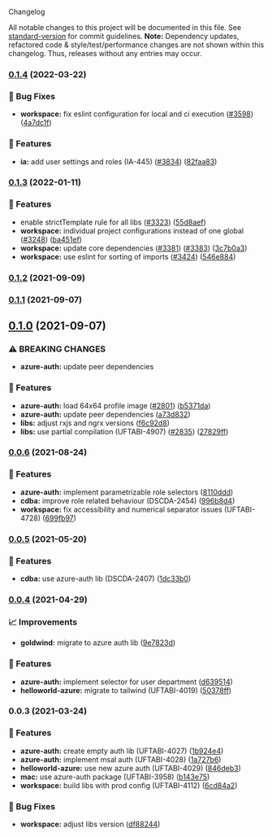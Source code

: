  Changelog

All notable changes to this project will be documented in this file. See [standard-version](https://github.com/conventional-changelog/standard-version) for commit guidelines.
**Note:** Dependency updates, refactored code & style/test/performance changes are not shown within this changelog. Thus, releases without any entries may occur.

### [0.1.4](https://github.com/Schaeffler-Group/frontend-schaeffler/compare/azure-auth-v0.1.3...azure-auth-v0.1.4) (2022-03-22)


### 🐛 Bug Fixes

* **workspace:** fix eslint configuration for local and ci execution ([#3598](https://github.com/Schaeffler-Group/frontend-schaeffler/issues/3598)) ([4a7dc1f](https://github.com/Schaeffler-Group/frontend-schaeffler/commit/4a7dc1fe79d94b6d8ddfa7cf2644e3bbc11a3e80))


### 🎸 Features

* **ia:** add user settings and roles (IA-445) ([#3834](https://github.com/Schaeffler-Group/frontend-schaeffler/issues/3834)) ([82faa83](https://github.com/Schaeffler-Group/frontend-schaeffler/commit/82faa83a917fca37473f1d97fb062cb3afd8351b))

### [0.1.3](https://github.com/Schaeffler-Group/frontend-schaeffler/compare/azure-auth-v0.1.2...azure-auth-v0.1.3) (2022-01-11)


### 🎸 Features

* enable strictTemplate rule for all libs ([#3323](https://github.com/Schaeffler-Group/frontend-schaeffler/issues/3323)) ([55d8aef](https://github.com/Schaeffler-Group/frontend-schaeffler/commit/55d8aefd36823a5774979b7393cbe4dff41ba7de))
* **workspace:** individual project configurations instead of one global ([#3248](https://github.com/Schaeffler-Group/frontend-schaeffler/issues/3248)) ([ba451ef](https://github.com/Schaeffler-Group/frontend-schaeffler/commit/ba451ef87c9c9cff99440b9739c9ebf4069a16dc))
* **workspace:** update core dependencies ([#3381](https://github.com/Schaeffler-Group/frontend-schaeffler/issues/3381)) ([#3383](https://github.com/Schaeffler-Group/frontend-schaeffler/issues/3383)) ([3c7b0a3](https://github.com/Schaeffler-Group/frontend-schaeffler/commit/3c7b0a37be3104fc216c3ee6506d5f8ce2cadb21))
* **workspace:** use eslint for sorting of imports ([#3424](https://github.com/Schaeffler-Group/frontend-schaeffler/issues/3424)) ([546e884](https://github.com/Schaeffler-Group/frontend-schaeffler/commit/546e8845a9250580ccdc982e3f5c1d818f8678bd))

### [0.1.2](https://github.com/Schaeffler-Group/frontend-schaeffler/compare/azure-auth-v0.1.2...azure-auth-v0.1.0) (2021-09-09)

### [0.1.1](https://github.com/Schaeffler-Group/frontend-schaeffler/compare/azure-auth-v0.1.1...azure-auth-v0.1.0) (2021-09-07)

## [0.1.0](https://github.com/Schaeffler-Group/frontend-schaeffler/compare/azure-auth-v0.1.0...azure-auth-v0.0.6) (2021-09-07)


### ⚠ BREAKING CHANGES

* **azure-auth:** update peer dependencies

### 🎸 Features

* **azure-auth:** load 64x64 profile image ([#2801](https://github.com/Schaeffler-Group/frontend-schaeffler/issues/2801)) ([b5371da](https://github.com/Schaeffler-Group/frontend-schaeffler/commit/b5371da6d8eca49fa1f8d20e3fc3dc1077b03788))
* **azure-auth:** update peer dependencies ([a73d832](https://github.com/Schaeffler-Group/frontend-schaeffler/commit/a73d8321d631cae50307bef48d1cca43556c5a55))
* **libs:** adjust rxjs and ngrx versions ([f6c92d8](https://github.com/Schaeffler-Group/frontend-schaeffler/commit/f6c92d81ace947127362bd322283a8ac925ab998))
* **libs:** use partial compilation (UFTABI-4907) ([#2835](https://github.com/Schaeffler-Group/frontend-schaeffler/issues/2835)) ([27829ff](https://github.com/Schaeffler-Group/frontend-schaeffler/commit/27829ff96da6ccc3a4ee0b98bc6f766a8c4a5057))

### [0.0.6](https://github.com/Schaeffler-Group/frontend-schaeffler/compare/azure-auth-v0.0.6...azure-auth-v0.0.5) (2021-08-24)


### 🎸 Features

* **azure-auth:** implement parametrizable role selectors ([8110ddd](https://github.com/Schaeffler-Group/frontend-schaeffler/commit/8110dddbf9c08c65ae29f38b0b880b1eb82f99fe))
* **cdba:** improve role related behaviour (DSCDA-2454) ([996b8d4](https://github.com/Schaeffler-Group/frontend-schaeffler/commit/996b8d480db9c3a17ebce807d075357860d7524d))
* **workspace:** fix accessibility and numerical separator issues (UFTABI-4728) ([699fb97](https://github.com/Schaeffler-Group/frontend-schaeffler/commit/699fb97a63a9069d847dfa489386da561028e5ea))

### [0.0.5](///compare/azure-auth-v0.0.5...azure-auth-v0.0.4) (2021-05-20)


### 🎸 Features

* **cdba:** use azure-auth lib (DSCDA-2407) ([1dc33b0](///commit/1dc33b0e9f519661f81fc7e6d7570eed05c1f2a5))

### [0.0.4](///compare/azure-auth-v0.0.4...azure-auth-v0.0.3) (2021-04-29)


### 📈 Improvements

* **goldwind:** migrate to azure auth lib ([9e7823d](///commit/9e7823d74a427d01bad5fab1944a97fda893ba31))


### 🎸 Features

* **azure-auth:** implement selector for user department ([d639514](///commit/d639514910bbd5c2eaa0e1c824f79b98a8f809f9))
* **helloworld-azure:** migrate to tailwind (UFTABI-4019) ([50378ff](///commit/50378ff1d349d4526d4d39480ce8b1e4e35d56d9))

### 0.0.3 (2021-03-24)


### 🎸 Features

* **azure-auth:** create empty auth lib (UFTABI-4027) ([1b924e4](///commit/1b924e453b5961a63dd8b336c8b7b805285c594a))
* **azure-auth:** implement msal auth (UFTABI-4028) ([1a727b6](///commit/1a727b618470fa44c6fa4336458e7f4097f6d26c))
* **helloworld-azure:** use new azure auth (UFTABI-4029) ([846deb3](///commit/846deb3eb15078fb3eaa9aba74dcee23af157244))
* **mac:** use azure-auth package (UFTABI-3958) ([b143e75](///commit/b143e755bd3693c96199ff9aafbd702d85f6c6b5))
* **workspace:** build libs with prod config (UFTABI-4112) ([6cd84a2](///commit/6cd84a2b3f3b5fe695d93c28e6cf5eb69bf6c205))


### 🐛 Bug Fixes

* **workspace:** adjust libs version ([df88244](///commit/df88244a1a49ef9d4eef59a2e6b2e5cd5e2de976))
